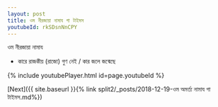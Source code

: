 ```yaml
---
layout: post
title: ওম নীরজায়া নামায গা টাইমস
youtubeId: rkSDsnNnCPY
---
```

 
 
 ওম নীরজায়া নামায  
 
 -  কারে রাজকীয় (রাজো) গুণ নেই / কার জলে জন্মেছে 
 
  
 
  
 
 
 
 
 
 


{% include youtubePlayer.html id=page.youtubeId %}
 
[Next]({{ site.baseurl }}{% link  split2/_posts/2018-12-19-ওম অমর্ত্য নামায গা টাইমস.md%})
 
